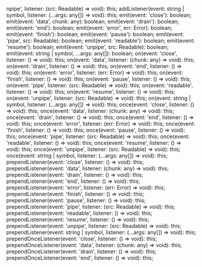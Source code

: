 npipe', listener: (src: Readable) => void): this;
            addListener(event: string | symbol, listener: (...args: any[]) => void): this;
            emit(event: 'close'): boolean;
            emit(event: 'data', chunk: any): boolean;
            emit(event: 'drain'): boolean;
            emit(event: 'end'): boolean;
            emit(event: 'error', err: Error): boolean;
            emit(event: 'finish'): boolean;
            emit(event: 'pause'): boolean;
            emit(event: 'pipe', src: Readable): boolean;
            emit(event: 'readable'): boolean;
            emit(event: 'resume'): boolean;
            emit(event: 'unpipe', src: Readable): boolean;
            emit(event: string | symbol, ...args: any[]): boolean;
            on(event: 'close', listener: () => void): this;
            on(event: 'data', listener: (chunk: any) => void): this;
            on(event: 'drain', listener: () => void): this;
            on(event: 'end', listener: () => void): this;
            on(event: 'error', listener: (err: Error) => void): this;
            on(event: 'finish', listener: () => void): this;
            on(event: 'pause', listener: () => void): this;
            on(event: 'pipe', listener: (src: Readable) => void): this;
            on(event: 'readable', listener: () => void): this;
            on(event: 'resume', listener: () => void): this;
            on(event: 'unpipe', listener: (src: Readable) => void): this;
            on(event: string | symbol, listener: (...args: any[]) => void): this;
            once(event: 'close', listener: () => void): this;
            once(event: 'data', listener: (chunk: any) => void): this;
            once(event: 'drain', listener: () => void): this;
            once(event: 'end', listener: () => void): this;
            once(event: 'error', listener: (err: Error) => void): this;
            once(event: 'finish', listener: () => void): this;
            once(event: 'pause', listener: () => void): this;
            once(event: 'pipe', listener: (src: Readable) => void): this;
            once(event: 'readable', listener: () => void): this;
            once(event: 'resume', listener: () => void): this;
            once(event: 'unpipe', listener: (src: Readable) => void): this;
            once(event: string | symbol, listener: (...args: any[]) => void): this;
            prependListener(event: 'close', listener: () => void): this;
            prependListener(event: 'data', listener: (chunk: any) => void): this;
            prependListener(event: 'drain', listener: () => void): this;
            prependListener(event: 'end', listener: () => void): this;
            prependListener(event: 'error', listener: (err: Error) => void): this;
            prependListener(event: 'finish', listener: () => void): this;
            prependListener(event: 'pause', listener: () => void): this;
            prependListener(event: 'pipe', listener: (src: Readable) => void): this;
            prependListener(event: 'readable', listener: () => void): this;
            prependListener(event: 'resume', listener: () => void): this;
            prependListener(event: 'unpipe', listener: (src: Readable) => void): this;
            prependListener(event: string | symbol, listener: (...args: any[]) => void): this;
            prependOnceListener(event: 'close', listener: () => void): this;
            prependOnceListener(event: 'data', listener: (chunk: any) => void): this;
            prependOnceListener(event: 'drain', listener: () => void): this;
            prependOnceListener(event: 'end', listener: () => void): this;
         